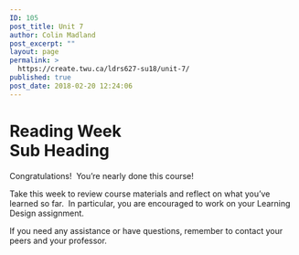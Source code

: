 ```yaml
---
ID: 105
post_title: Unit 7
author: Colin Madland
post_excerpt: ""
layout: page
permalink: >
  https://create.twu.ca/ldrs627-su18/unit-7/
published: true
post_date: 2018-02-20 12:24:06
---
```

<!--themify_builder_static-->

<h1>Reading Week<br />Sub Heading</h1>

Congratulations!  You&#8217;re nearly done this course!

Take this week to review course materials and reflect on what you&#8217;ve learned so far.  In particular, you are encouraged to work on your Learning Design assignment.

If you need any assistance or have questions, remember to contact your peers and your professor.

<!--/themify_builder_static-->